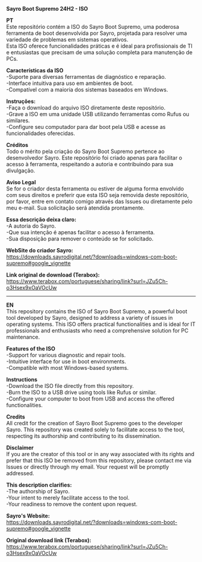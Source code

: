 **Sayro Boot Supremo  24H2 - ISO**

**PT**<br/> 
Este repositório contém a ISO do Sayro Boot Supremo, uma poderosa ferramenta de boot 
desenvolvida por Sayro, projetada para resolver uma 
variedade de problemas em sistemas operativos. <br/>
Esta ISO oferece funcionalidades práticas e é ideal para profissionais de TI e
entusiastas que precisam de uma solução completa para manutenção de PCs.

**Características da ISO**<br/>
-Suporte para diversas ferramentas de diagnóstico e reparação.<br/>
-Interface intuitiva para uso em ambientes de boot.<br/>
-Compatível com a maioria dos sistemas baseados em Windows.<br/>

**Instruções:**<br/>
-Faça o download do arquivo ISO diretamente deste repositório.<br/>
-Grave a ISO em uma unidade USB utilizando ferramentas como Rufus ou similares.<br/>
-Configure seu computador para dar boot pela USB e acesse as funcionalidades oferecidas.<br/>

**Créditos**<br/>
Todo o mérito pela criação do Sayro Boot Supremo pertence ao desenvolvedor Sayro. Este repositório foi criado apenas para 
facilitar o acesso à ferramenta, respeitando a autoria e contribuindo para sua divulgação.

**Aviso Legal**<br/>
Se for o criador desta ferramenta ou estiver de alguma forma envolvido com seus direitos e preferir que esta ISO seja removida deste repositório, por favor, entre em contato comigo 
através das Issues ou diretamente pelo meu e-mail. Sua solicitação será atendida prontamente.

**Essa descrição deixa claro:**<br/>
-A autoria do Sayro.<br/>
-Que sua intenção é apenas facilitar o acesso à ferramenta.<br/>
-Sua disposição para remover o conteúdo se for solicitado.<br/>

**WebSite do criador Sayro:**<br/>
https://downloads.sayrodigital.net/?downloads=windows-com-boot-supremo#google_vignette

**Link original de download (Terabox):**<br/>
https://www.terabox.com/portuguese/sharing/link?surl=JZu5Ch-o3Hsex9xOaVOcUw
____________________________________________________________________________________________________________________
**EN**<br/>
This repository contains the ISO of Sayro Boot Supremo, a powerful boot tool developed by Sayro, designed to 
address a variety of issues in operating systems. This ISO offers practical functionalities and is ideal for IT professionals 
and enthusiasts who need a comprehensive solution for PC maintenance.

**Features of the ISO**<br/>
-Support for various diagnostic and repair tools.<br/>
-Intuitive interface for use in boot environments.<br/>
-Compatible with most Windows-based systems.<br/>

**Instructions**<br/>
-Download the ISO file directly from this repository.<br/>
-Burn the ISO to a USB drive using tools like Rufus or similar.<br/>
-Configure your computer to boot from USB and access the offered functionalities.<br/>

**Credits**<br/>
All credit for the creation of Sayro Boot Supremo goes to the developer Sayro. This repository was created solely to 
facilitate access to the tool, respecting its authorship and contributing to its dissemination.

**Disclaimer**<br/>
If you are the creator of this tool or in any way associated with its rights and prefer that this ISO be removed from this 
repository, please contact me via Issues or directly through my email. Your request will be promptly addressed.

**This description clarifies:**<br/>
-The authorship of Sayro.<br/>
-Your intent to merely facilitate access to the tool.<br/>
-Your readiness to remove the content upon request.<br/>

**Sayro's Website:**<br/>
https://downloads.sayrodigital.net/?downloads=windows-com-boot-supremo#google_vignette

**Original download link (Terabox):**<br/>
https://www.terabox.com/portuguese/sharing/link?surl=JZu5Ch-o3Hsex9xOaVOcUw
